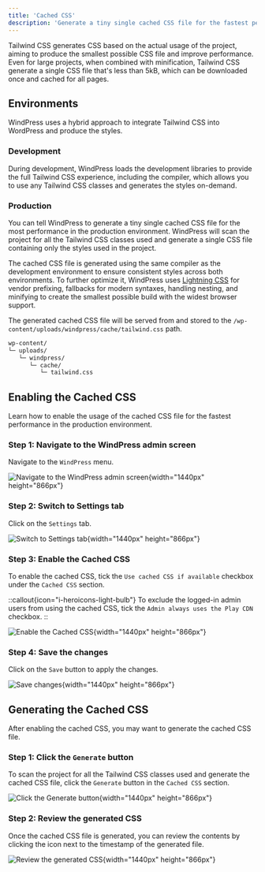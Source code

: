 ```yaml
---
title: 'Cached CSS'
description: 'Generate a tiny single cached CSS file for the fastest performance.'
---
```


Tailwind CSS generates CSS based on the actual usage of the project, aiming to produce the smallest possible CSS file and improve performance. Even for large projects, when combined with minification, Tailwind CSS generate a single CSS file that's less than 5kB, which can be downloaded once and cached for all pages.

## Environments

WindPress uses a hybrid approach to integrate Tailwind CSS into WordPress and produce the styles.

### Development

During development, WindPress loads the development libraries to provide the full Tailwind CSS experience, including the compiler, which allows you to use any Tailwind CSS classes and generates the styles on-demand.

### Production

You can tell WindPress to generate a tiny single cached CSS file for the most performance in the production environment. WindPress will scan the project for all the Tailwind CSS classes used and generate a single CSS file containing only the styles used in the project.

The cached CSS file is generated using the same compiler as the development environment to ensure consistent styles across both environments. To further optimize it, WindPress uses [Lightning CSS](https://lightningcss.dev/) for vendor prefixing, fallbacks for modern syntaxes, handling nesting, and minifying to create the smallest possible build with the widest browser support.

The generated cached CSS file will be served from and stored to the `/wp-content/uploads/windpress/cache/tailwind.css` path.

```bash
wp-content/
└─ uploads/
   └─ windpress/
      └─ cache/
         └─ tailwind.css
```

## Enabling the Cached CSS

Learn how to enable the usage of the cached CSS file for the fastest performance in the production environment.

### Step 1: Navigate to the WindPress admin screen

Navigate to the `WindPress` menu.

![Navigate to the WindPress admin screen](/img/content/docs/configuration/tailwind-version/screenshot-1.png){width="1440px" height="866px"}

### Step 2: Switch to Settings tab

Click on the `Settings` tab.

![Switch to Settings tab](/img/content/docs/configuration/tailwind-version/screenshot-2.png){width="1440px" height="866px"}

### Step 3: Enable the Cached CSS

To enable the cached CSS, tick the `Use cached CSS if available` checkbox under the `Cached CSS` section.

::callout{icon="i-heroicons-light-bulb"}
To exclude the logged-in admin users from using the cached CSS, tick the `Admin always uses the Play CDN` checkbox.
::

![Enable the Cached CSS](/img/content/docs/advanced/cache/screenshot-1.png){width="1440px" height="866px"}

### Step 4: Save the changes

Click on the `Save` button to apply the changes.

![Save changes](/img/content/docs/advanced/cache/screenshot-2.png){width="1440px" height="866px"}

## Generating the Cached CSS

After enabling the cached CSS, you may want to generate the cached CSS file.

### Step 1: Click the `Generate` button

To scan the project for all the Tailwind CSS classes used and generate the cached CSS file, click the `Generate` button in the `Cached CSS` section.

![Click the `Generate` button](/img/content/docs/advanced/cache/screenshot-3.png){width="1440px" height="866px"}

### Step 2: Review the generated CSS

Once the cached CSS file is generated, you can review the contents by clicking the icon next to the timestamp of the generated file.

![Review the generated CSS](/img/content/docs/advanced/cache/screenshot-4.png){width="1440px" height="866px"}